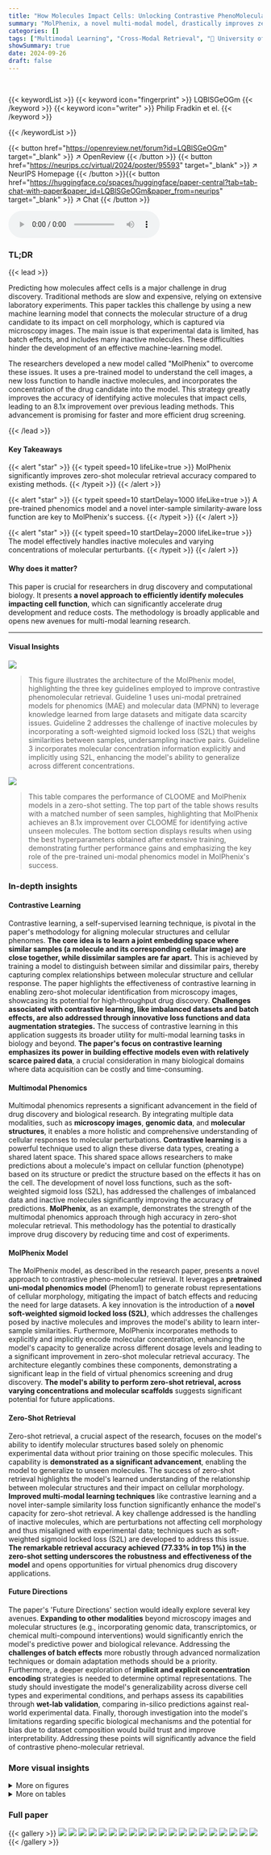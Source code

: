 ```yaml
---
title: "How Molecules Impact Cells: Unlocking Contrastive PhenoMolecular Retrieval"
summary: "MolPhenix, a novel multi-modal model, drastically improves zero-shot molecular retrieval by leveraging a pre-trained phenomics model and a novel similarity-aware loss, achieving an 8.1x improvement ov..."
categories: []
tags: ["Multimodal Learning", "Cross-Modal Retrieval", "🏢 University of Toronto",]
showSummary: true
date: 2024-09-26
draft: false
---
```


<br>

{{< keywordList >}}
{{< keyword icon="fingerprint" >}} LQBlSGeOGm {{< /keyword >}}
{{< keyword icon="writer" >}} Philip Fradkin et el. {{< /keyword >}}
 
{{< /keywordList >}}

{{< button href="https://openreview.net/forum?id=LQBlSGeOGm" target="_blank" >}}
↗ OpenReview
{{< /button >}}
{{< button href="https://neurips.cc/virtual/2024/poster/95593" target="_blank" >}}
↗ NeurIPS Homepage
{{< /button >}}{{< button href="https://huggingface.co/spaces/huggingface/paper-central?tab=tab-chat-with-paper&paper_id=LQBlSGeOGm&paper_from=neurips" target="_blank" >}}
↗ Chat
{{< /button >}}



<audio controls>
    <source src="https://ai-paper-reviewer.com/LQBlSGeOGm/podcast.wav" type="audio/wav">
    Your browser does not support the audio element.
</audio>


### TL;DR


{{< lead >}}

Predicting how molecules affect cells is a major challenge in drug discovery.  Traditional methods are slow and expensive, relying on extensive laboratory experiments.  This paper tackles this challenge by using a new machine learning model that connects the molecular structure of a drug candidate to its impact on cell morphology, which is captured via microscopy images. The main issue is that experimental data is limited, has batch effects, and includes many inactive molecules. These difficulties hinder the development of an effective machine-learning model.

The researchers developed a new model called "MolPhenix" to overcome these issues.  It uses a pre-trained model to understand the cell images, a new loss function to handle inactive molecules, and incorporates the concentration of the drug candidate into the model.  This strategy greatly improves the accuracy of identifying active molecules that impact cells, leading to an 8.1x improvement over previous leading methods.  This advancement is promising for faster and more efficient drug screening.

{{< /lead >}}


#### Key Takeaways

{{< alert "star" >}}
{{< typeit speed=10 lifeLike=true >}} MolPhenix significantly improves zero-shot molecular retrieval accuracy compared to existing methods. {{< /typeit >}}
{{< /alert >}}

{{< alert "star" >}}
{{< typeit speed=10 startDelay=1000 lifeLike=true >}} A pre-trained phenomics model and a novel inter-sample similarity-aware loss function are key to MolPhenix's success. {{< /typeit >}}
{{< /alert >}}

{{< alert "star" >}}
{{< typeit speed=10 startDelay=2000 lifeLike=true >}} The model effectively handles inactive molecules and varying concentrations of molecular perturbants. {{< /typeit >}}
{{< /alert >}}

#### Why does it matter?
This paper is crucial for researchers in drug discovery and computational biology.  It presents **a novel approach to efficiently identify molecules impacting cell function**, which can significantly accelerate drug development and reduce costs. The methodology is broadly applicable and opens new avenues for multi-modal learning research.

------
#### Visual Insights



![](https://ai-paper-reviewer.com/LQBlSGeOGm/figures_1_1.jpg)

> This figure illustrates the architecture of the MolPhenix model, highlighting the three key guidelines employed to improve contrastive phenomolecular retrieval. Guideline 1 uses uni-modal pretrained models for phenomics (MAE) and molecular data (MPNN) to leverage knowledge learned from large datasets and mitigate data scarcity issues. Guideline 2 addresses the challenge of inactive molecules by incorporating a soft-weighted sigmoid locked loss (S2L) that weighs similarities between samples, undersampling inactive pairs. Guideline 3 incorporates molecular concentration information explicitly and implicitly using S2L, enhancing the model's ability to generalize across different concentrations.





![](https://ai-paper-reviewer.com/LQBlSGeOGm/tables_5_1.jpg)

> This table compares the performance of CLOOME and MolPhenix models in a zero-shot setting.  The top part of the table shows results with a matched number of seen samples, highlighting that MolPhenix achieves an 8.1x improvement over CLOOME for identifying active unseen molecules. The bottom section displays results when using the best hyperparameters obtained after extensive training, demonstrating further performance gains and emphasizing the key role of the pre-trained uni-modal phenomics model in MolPhenix's success.





### In-depth insights


#### Contrastive Learning
Contrastive learning, a self-supervised learning technique, is pivotal in the paper's methodology for aligning molecular structures and cellular phenomes.  **The core idea is to learn a joint embedding space where similar samples (a molecule and its corresponding cellular image) are close together, while dissimilar samples are far apart.**  This is achieved by training a model to distinguish between similar and dissimilar pairs, thereby capturing complex relationships between molecular structure and cellular response.  The paper highlights the effectiveness of contrastive learning in enabling zero-shot molecular identification from microscopy images, showcasing its potential for high-throughput drug discovery. **Challenges associated with contrastive learning, like imbalanced datasets and batch effects, are also addressed through innovative loss functions and data augmentation strategies.** The success of contrastive learning in this application suggests its broader utility for multi-modal learning tasks in biology and beyond. **The paper's focus on contrastive learning emphasizes its power in building effective models even with relatively scarce paired data**, a crucial consideration in many biological domains where data acquisition can be costly and time-consuming.

#### Multimodal Phenomics
Multimodal phenomics represents a significant advancement in the field of drug discovery and biological research. By integrating multiple data modalities, such as **microscopy images**, **genomic data**, and **molecular structures**, it enables a more holistic and comprehensive understanding of cellular responses to molecular perturbations.  **Contrastive learning** is a powerful technique used to align these diverse data types, creating a shared latent space. This shared space allows researchers to make predictions about a molecule's impact on cellular function (phenotype) based on its structure or predict the structure based on the effects it has on the cell.  The development of novel loss functions, such as the soft-weighted sigmoid loss (S2L), has addressed the challenges of imbalanced data and inactive molecules significantly improving the accuracy of predictions. **MolPhenix**, as an example, demonstrates the strength of the multimodal phenomics approach through high accuracy in zero-shot molecular retrieval.  This methodology has the potential to drastically improve drug discovery by reducing time and cost of experiments.

#### MolPhenix Model
The MolPhenix model, as described in the research paper, presents a novel approach to contrastive pheno-molecular retrieval.  It leverages a **pretrained uni-modal phenomics model** (Phenom1) to generate robust representations of cellular morphology, mitigating the impact of batch effects and reducing the need for large datasets.  A key innovation is the introduction of a **novel soft-weighted sigmoid locked loss (S2L)**, which addresses the challenges posed by inactive molecules and improves the model's ability to learn inter-sample similarities.  Furthermore, MolPhenix incorporates methods to explicitly and implicitly encode molecular concentration, enhancing the model's capacity to generalize across different dosage levels and leading to a significant improvement in zero-shot molecular retrieval accuracy. The architecture elegantly combines these components, demonstrating a significant leap in the field of virtual phenomics screening and drug discovery.  **The model's ability to perform zero-shot retrieval, across varying concentrations and molecular scaffolds** suggests significant potential for future applications.

#### Zero-Shot Retrieval
Zero-shot retrieval, a crucial aspect of the research, focuses on the model's ability to identify molecular structures based solely on phenomic experimental data without prior training on those specific molecules.  This capability is **demonstrated as a significant advancement**, enabling the model to generalize to unseen molecules. The success of zero-shot retrieval highlights the model's learned understanding of the relationship between molecular structures and their impact on cellular morphology.  **Improved multi-modal learning techniques** like contrastive learning and a novel inter-sample similarity loss function significantly enhance the model's capacity for zero-shot retrieval.  A key challenge addressed is the handling of inactive molecules, which are perturbations not affecting cell morphology and thus misaligned with experimental data; techniques such as soft-weighted sigmoid locked loss (S2L) are developed to address this issue.  **The remarkable retrieval accuracy achieved (77.33% in top 1%) in the zero-shot setting underscores the robustness and effectiveness of the model** and opens opportunities for virtual phenomics drug discovery applications.

#### Future Directions
The paper's 'Future Directions' section would ideally explore several key avenues.  **Expanding to other modalities** beyond microscopy images and molecular structures (e.g., incorporating genomic data, transcriptomics, or chemical multi-compound interventions) would significantly enrich the model's predictive power and biological relevance.  Addressing the **challenges of batch effects** more robustly through advanced normalization techniques or domain adaptation methods should be a priority.  Furthermore, a deeper exploration of **implicit and explicit concentration encoding** strategies is needed to determine optimal representations.  The study should investigate the model's generalizability across diverse cell types and experimental conditions, and perhaps assess its capabilities through **wet-lab validation**, comparing in-silico predictions against real-world experimental data. Finally, thorough investigation into the model's limitations regarding specific biological mechanisms and the potential for bias due to dataset composition would build trust and improve interpretability.  Addressing these points will significantly advance the field of contrastive pheno-molecular retrieval.


### More visual insights

<details>
<summary>More on figures
</summary>


![](https://ai-paper-reviewer.com/LQBlSGeOGm/figures_3_1.jpg)

> This figure illustrates the core challenge addressed in the paper: contrastive phenomolecular retrieval.  Given a microscopy image (xi) showing a cell's morphology after treatment with a molecule, the task is to identify which molecule (from a set of candidates {mk, ck}) caused the observed morphological change. The model learns a joint embedding space for both image and molecular data.  The similarity between the image embedding (zxi) and each molecule embedding (zm) is calculated using a similarity metric (fsim). The correct molecule should ideally rank highly (within the top K%) in terms of similarity.


![](https://ai-paper-reviewer.com/LQBlSGeOGm/figures_4_1.jpg)

> This figure illustrates the contrastive phenomolecular retrieval challenge.  Given a microscopy image (xᵢ) of cells exhibiting a morphological change, the goal is to identify the molecule (mᵢ) and its concentration (cᵢ) that caused the change from a set of possible molecules and concentrations.  The process involves embedding both the image and each molecule-concentration pair into a shared latent space (R<sup>d</sup>).  A similarity metric (f<sub>sim</sub>) is used to compare the image embedding with each molecule-concentration pair embedding and rank the pairs based on similarity.  A successful retrieval occurs if the correct molecule and concentration are ranked within the top K%.


![](https://ai-paper-reviewer.com/LQBlSGeOGm/figures_7_1.jpg)

> This figure compares the performance of three different models on a molecular retrieval task: MolPhenix trained with Phenom1, CLOOME trained with Phenom1, and CLOOME trained with images.  The x-axis shows the number of samples seen during training, plotted on a logarithmic scale to better visualize the progression. The y-axis represents the top 1% retrieval accuracy. Two lines are shown for each model, one for all compounds and one for only active compounds, revealing the performance differences between these two groups. The figure demonstrates that MolPhenix trained with the pre-trained Phenom1 model significantly outperforms the other two models, highlighting the effectiveness of utilizing a pre-trained phenomics encoder.  The gap between the performance on all compounds and active compounds is also notable for each model.


![](https://ai-paper-reviewer.com/LQBlSGeOGm/figures_9_1.jpg)

> This figure shows the ablation study on MolPhenix, examining the effects of different hyperparameters and design choices on the model's performance.  It demonstrates the positive impact of using compact embeddings from pre-trained models, larger numbers of parameters, larger batch sizes, lower cutoff p-values, using pretrained MolGPS fingerprints, and incorporating random batch averaging.


![](https://ai-paper-reviewer.com/LQBlSGeOGm/figures_24_1.jpg)

> This figure shows the cumulative distribution functions (CDFs) of two distance metrics (cosine similarity and arctangent of L2 distance) calculated between Phenom1 embeddings.  Four groups of molecule pairs are compared: those with random molecule selection, those where both molecules are active (low p-value), those where both are inactive (high p-value), and those with one active and one inactive molecule (high-low). The comparison highlights the difference in distribution separability between cosine similarity and the arctangent of L2 distance, particularly for distinguishing between active and inactive molecules. The arctangent of L2 distance shows a better separation between these groups, suggesting that it's a more effective metric for this task.


![](https://ai-paper-reviewer.com/LQBlSGeOGm/figures_27_1.jpg)

> This figure shows the results of dimensionality reduction on the chemical embeddings from the unseen RXRX3 dataset using UMAP.  The points are colored according to their activity (p-values from Phenom1). The top panel shows all embeddings together, while the bottom panels show separate UMAPs for different concentrations.


![](https://ai-paper-reviewer.com/LQBlSGeOGm/figures_28_1.jpg)

> This figure illustrates the core challenge of contrastive phenomolecular retrieval.  A single phenomic image (x₁) is presented along with a set of molecules (mk) and their associated concentrations (ck). The goal is for a model to learn a joint latent space where the image and molecule/concentration pairs are meaningfully related. The model should be able to identify (within the top K%) the correct molecule/concentration pair (mk, ck) that corresponds to the observed effects in image x₁.  This zero-shot retrieval task requires the model to effectively capture cross-modal relationships between phenomic images and molecular representations, highlighting the core challenge of the paper.


![](https://ai-paper-reviewer.com/LQBlSGeOGm/figures_29_1.jpg)

> This figure displays the results of dimensionality reduction using UMAP on chemical embeddings from the unseen RXRX3 dataset. The points are colored by their activity (p-values), showing distinct clusters for different activity levels. The top panel shows the overall distribution, while the bottom panels display the distributions for specific concentrations (0.25µM, 1.0µM, 2.5µM, 10.0µM). This visualization helps to understand how well the model separates active and inactive molecules based on their chemical features and concentration.


![](https://ai-paper-reviewer.com/LQBlSGeOGm/figures_29_2.jpg)

> This figure illustrates the architecture of MolPhenix, a contrastive phenomolecular retrieval model.  The model incorporates three key guidelines to improve performance: 1) using pre-trained uni-modal models for phenomics (MAE) and molecular (MPNN) data; 2) employing a novel soft-weighted sigmoid locked loss (S2L) that addresses the effects of inactive molecules and uses inter-sample similarities; and 3) explicitly encoding molecular concentration.  The figure shows how these components work together to generate molecular and phenomic embeddings that are compared to achieve contrastive learning and accurate retrieval.


![](https://ai-paper-reviewer.com/LQBlSGeOGm/figures_30_1.jpg)

> This figure illustrates the architecture of the MolPhenix model, highlighting three key guidelines for improved performance: using pretrained unimodal models for phenomics and molecular data, incorporating a novel inter-sample similarity-aware loss function (S2L) to handle inactive molecules, and encoding molecular concentration explicitly.  The diagram shows the flow of data through the model, from input phenomics experiments and molecular structures, to the final similarity logits used for retrieval.


![](https://ai-paper-reviewer.com/LQBlSGeOGm/figures_33_1.jpg)

> This figure illustrates the architecture of the MolPhenix model, a contrastive phenomolecular retrieval framework. It highlights three key guidelines to improve retrieval performance: (1) utilizing uni-modal pretrained models for phenomics (MAE) and molecular (MPNN) data; (2) employing a novel soft-weighted sigmoid locked loss (S2L) to address inactive molecules and inter-sample similarities; and (3) encoding molecular concentration explicitly and implicitly within the S2L loss.  The diagram shows the flow of data through the various components of the model, emphasizing the integration of these guidelines.


</details>




<details>
<summary>More on tables
</summary>


![](https://ai-paper-reviewer.com/LQBlSGeOGm/tables_6_1.jpg)
> This table compares the performance of CLOOME and MolPhenix models on the task of zero-shot molecular retrieval. The results are broken down into different categories: active molecules (molecules known to have a biological effect), all molecules, and for unseen images (images of cells treated with molecules not seen during training), unseen images + unseen molecules (zero-shot molecular retrieval), and unseen dataset (zero-shot molecular retrieval on an independent test dataset).  The table shows significant improvements in performance achieved by MolPhenix, particularly when using both pre-trained phenomics and molecular models and the novel S2L loss function. The bottom section shows results with optimal hyperparameters, revealing an 8.1x improvement over the state-of-the-art.  Note that the effectiveness of MolPhenix relies on using a pre-trained uni-modal phenomics model.

![](https://ai-paper-reviewer.com/LQBlSGeOGm/tables_7_1.jpg)
> This table compares the performance of CLOOME and MolPhenix models on several tasks, highlighting the significant improvement achieved by MolPhenix, particularly for active unseen molecules (8.1x better than CLOOME).  The impact of using pre-trained uni-modal models (Phenom1 and MolGPS) is also shown.  The table also presents state-of-the-art (SOTA) results achieved with additional training.

![](https://ai-paper-reviewer.com/LQBlSGeOGm/tables_7_2.jpg)
> This table compares the performance of CLOOME and MolPhenix models on three different datasets.  The top part shows results for the matched number of seen samples, highlighting MolPhenix's 8.1x improvement in top-1% retrieval accuracy over CLOOME for active unseen molecules. The bottom section presents state-of-the-art (SOTA) results achieved with more training steps and optimal hyperparameters, emphasizing MolPhenix's reliance on a pre-trained uni-modal phenomics model for its improved performance.

![](https://ai-paper-reviewer.com/LQBlSGeOGm/tables_8_1.jpg)
> This table presents the top-1% recall accuracy results achieved by different methods on unseen images and unseen molecules, along with the overall performance on unseen datasets. The results highlight the improvement in accuracy obtained by incorporating the proposed MolPhenix guidelines, namely utilizing a pre-trained phenomics model (Phenom1) and averaging embeddings.  The experiment omits explicit concentration encoding.

![](https://ai-paper-reviewer.com/LQBlSGeOGm/tables_23_1.jpg)
> This table compares the performance of CLOOME and MolPhenix models on active and all molecules, with different modalities (images, Phenom1, and MolGPS), showing a significant improvement in MolPhenix's performance, especially for active unseen molecules. It highlights the impact of using pre-trained uni-modal encoders, undersampling inactive molecules, and encoding molecular concentrations.

![](https://ai-paper-reviewer.com/LQBlSGeOGm/tables_23_2.jpg)
> This table compares the performance of CLOOME and MolPhenix models on various tasks, demonstrating MolPhenix's significant improvements, especially regarding active molecule retrieval.  The top section shows results with a matched number of seen samples, highlighting MolPhenix's superior performance. The bottom section shows state-of-the-art results achieved by training with a higher number of steps.  It emphasizes the importance of MolPhenix's key components—S2L loss and embedding averaging—which rely on a pre-trained uni-modal phenomics model.

![](https://ai-paper-reviewer.com/LQBlSGeOGm/tables_30_1.jpg)
> This table compares the performance of CLOOME and MolPhenix models on active and all molecules under various conditions.  It highlights the significant performance gain achieved by MolPhenix (8.1x improvement over CLOOME) when using a pre-trained Phenom1 model and MolGPS embeddings. The table also shows results for both a matched number of seen samples and state-of-the-art (SOTA) results with more training steps, emphasizing the impact of pre-trained models and the proposed MolPhenix techniques.

![](https://ai-paper-reviewer.com/LQBlSGeOGm/tables_31_1.jpg)
> This table presents a comparison of the performance of CLOOME and MolPhenix models on unseen molecules.  The top section shows the results for a matched number of seen samples, highlighting the 8.1x improvement achieved by MolPhenix over CLOOME for active molecules. The bottom section displays the state-of-the-art results obtained by training with a larger number of steps and optimal hyperparameters, demonstrating MolPhenix's consistent superior performance.  The table also notes the reliance of MolPhenix's key components (S2L loss and embedding averaging) on a pre-trained uni-modal phenomics model.

![](https://ai-paper-reviewer.com/LQBlSGeOGm/tables_31_2.jpg)
> This table presents a comparison of the performance of CLOOME and MolPhenix models on unseen data, specifically focusing on the top 1% and top 5% retrieval accuracy for both active and all molecules. The results highlight the significant performance improvement achieved by MolPhenix (8.1x improvement over CLOOME for active molecules) through the utilization of a pre-trained uni-modal phenomics model and other methodological improvements.

![](https://ai-paper-reviewer.com/LQBlSGeOGm/tables_32_1.jpg)
> This table compares the performance of CLOOME and MolPhenix models on different tasks, using various modalities (images, Phenom1, and MolGPS). The top part shows the results for a matched number of seen samples, highlighting the 8.1x improvement of MolPhenix over CLOOME for active unseen molecules. The bottom part shows the state-of-the-art results, obtained by training with more steps and using optimal hyperparameters.  The table emphasizes that MolPhenix's performance gain relies on using a pre-trained uni-modal phenomics model (Phenom1) and incorporating techniques like S2L loss and embedding averaging.

![](https://ai-paper-reviewer.com/LQBlSGeOGm/tables_32_2.jpg)
> This table compares the performance of CLOOME and MolPhenix models on various tasks, using different modalities (images, Phenom1, and MolGPS). The top section shows results with a matched number of seen samples, highlighting the significant improvement of MolPhenix (8.1x) over CLOOME for active, unseen molecules. The bottom section presents state-of-the-art (SOTA) results achieved with more training steps and optimal hyperparameters.  It emphasizes that MolPhenix's key improvements (S2L loss and embedding averaging) rely on using a pre-trained uni-modal phenomics model.

![](https://ai-paper-reviewer.com/LQBlSGeOGm/tables_32_3.jpg)
> This table compares the performance of CLOOME and MolPhenix models on active and all molecules in different scenarios (unseen images, unseen images+molecules, unseen datasets).  The top part shows the results for the matched number of seen samples, highlighting an 8.1x improvement of MolPhenix over CLOOME on active, unseen molecules. The bottom part displays SOTA results using optimized hyperparameters and a higher number of training steps, emphasizing the importance of MolPhenix's components (S2L loss and embedding averaging) and the pretrained phenomics model.

![](https://ai-paper-reviewer.com/LQBlSGeOGm/tables_33_1.jpg)
> This table compares the performance of CLOOME and MolPhenix models on three different unseen datasets, showcasing MolPhenix's significant improvement in zero-shot molecular retrieval. The top section shows results for a matched number of seen samples, highlighting MolPhenix's 8.1x improvement over CLOOME for active unseen molecules. The bottom section presents state-of-the-art results achieved by training with a higher number of steps and optimal hyperparameters, further emphasizing MolPhenix's superior performance.

![](https://ai-paper-reviewer.com/LQBlSGeOGm/tables_34_1.jpg)
> This ablation study investigates the impact of different p-value cutoffs on the retrieval performance of active molecules. The results show that using a p-value cutoff of less than 0.1 improves the retrieval performance of active molecules across different datasets.

![](https://ai-paper-reviewer.com/LQBlSGeOGm/tables_34_2.jpg)
> This table compares the performance of CLOOME and MolPhenix models on different tasks, highlighting the impact of using pre-trained Phenom1 and MolGPS models. The top section shows results for a matched number of seen samples, demonstrating MolPhenix's significant improvement over CLOOME, especially for active unseen molecules.  The bottom section presents state-of-the-art (SOTA) results achieved with more training steps and optimal hyperparameters, further showcasing MolPhenix's superior performance. The table emphasizes the importance of using a pre-trained uni-modal phenomics model and components like S2L and embedding averaging for MolPhenix's success.

![](https://ai-paper-reviewer.com/LQBlSGeOGm/tables_34_3.jpg)
> This table compares the performance of CLOOME and MolPhenix models on active and all molecules using different modalities (images, Phenom1, MolGPS).  It highlights the significant improvement in zero-shot retrieval accuracy achieved by MolPhenix (8.1x improvement over CLOOME for active unseen molecules). It also shows that MolPhenix's performance is highly dependent on the use of a pre-trained phenomics model and the proposed guidelines (uni-modal pretrained models, S2L loss, undersampling of inactive molecules, and encoding concentration).

![](https://ai-paper-reviewer.com/LQBlSGeOGm/tables_34_4.jpg)
> This table compares the performance of different models (CLOOME and MolPhenix) with various configurations (using different modalities like images, Phenom1, and MolGPS). It demonstrates a significant improvement in zero-shot molecular retrieval accuracy achieved by MolPhenix, especially for active unseen molecules, compared to the previous state-of-the-art (CLOOME).  The table highlights the impact of using pre-trained uni-modal models and the novel techniques implemented in MolPhenix (like S2L loss and embedding averaging).  The results are presented for both active and all molecules, and show that MolPhenix's performance is consistent across various scenarios.

![](https://ai-paper-reviewer.com/LQBlSGeOGm/tables_34_5.jpg)
> This table compares the performance of different models (CLOOME and MolPhenix) in a molecular retrieval task, considering different modalities for input (images and fingerprints) and the usage of pre-trained models for phenomic and molecular information. The top section shows results for a matched number of samples, highlighting the 8.1x improvement of MolPhenix over CLOOME for active unseen molecules. The bottom section presents state-of-the-art (SOTA) results achieved with a higher number of training steps and optimal hyperparameters.  The table emphasizes that MolPhenix's superior performance depends on its use of a pre-trained uni-modal phenomics model.

![](https://ai-paper-reviewer.com/LQBlSGeOGm/tables_34_6.jpg)
> This table presents a comparison of the performance of CLOOME and MolPhenix models, with and without pre-trained models (Phenom1 and MolGPS), on various metrics (top-1% and top-5% recall accuracy for active and all molecules on unseen images, unseen images+molecules, and unseen datasets).  The top section shows results with a matched number of seen samples, highlighting the significant improvement achieved by MolPhenix. The bottom section shows the state-of-the-art (SOTA) results obtained by training with more steps using optimal hyperparameters. The table emphasizes the contribution of MolPhenix's key components, like S2L loss and embedding averaging, enabled by the pre-trained uni-modal phenomics model.

</details>




### Full paper

{{< gallery >}}
<img src="https://ai-paper-reviewer.com/LQBlSGeOGm/1.png" class="grid-w50 md:grid-w33 xl:grid-w25" />
<img src="https://ai-paper-reviewer.com/LQBlSGeOGm/2.png" class="grid-w50 md:grid-w33 xl:grid-w25" />
<img src="https://ai-paper-reviewer.com/LQBlSGeOGm/3.png" class="grid-w50 md:grid-w33 xl:grid-w25" />
<img src="https://ai-paper-reviewer.com/LQBlSGeOGm/4.png" class="grid-w50 md:grid-w33 xl:grid-w25" />
<img src="https://ai-paper-reviewer.com/LQBlSGeOGm/5.png" class="grid-w50 md:grid-w33 xl:grid-w25" />
<img src="https://ai-paper-reviewer.com/LQBlSGeOGm/6.png" class="grid-w50 md:grid-w33 xl:grid-w25" />
<img src="https://ai-paper-reviewer.com/LQBlSGeOGm/7.png" class="grid-w50 md:grid-w33 xl:grid-w25" />
<img src="https://ai-paper-reviewer.com/LQBlSGeOGm/8.png" class="grid-w50 md:grid-w33 xl:grid-w25" />
<img src="https://ai-paper-reviewer.com/LQBlSGeOGm/9.png" class="grid-w50 md:grid-w33 xl:grid-w25" />
<img src="https://ai-paper-reviewer.com/LQBlSGeOGm/10.png" class="grid-w50 md:grid-w33 xl:grid-w25" />
<img src="https://ai-paper-reviewer.com/LQBlSGeOGm/11.png" class="grid-w50 md:grid-w33 xl:grid-w25" />
<img src="https://ai-paper-reviewer.com/LQBlSGeOGm/12.png" class="grid-w50 md:grid-w33 xl:grid-w25" />
<img src="https://ai-paper-reviewer.com/LQBlSGeOGm/13.png" class="grid-w50 md:grid-w33 xl:grid-w25" />
<img src="https://ai-paper-reviewer.com/LQBlSGeOGm/14.png" class="grid-w50 md:grid-w33 xl:grid-w25" />
<img src="https://ai-paper-reviewer.com/LQBlSGeOGm/15.png" class="grid-w50 md:grid-w33 xl:grid-w25" />
<img src="https://ai-paper-reviewer.com/LQBlSGeOGm/16.png" class="grid-w50 md:grid-w33 xl:grid-w25" />
<img src="https://ai-paper-reviewer.com/LQBlSGeOGm/17.png" class="grid-w50 md:grid-w33 xl:grid-w25" />
<img src="https://ai-paper-reviewer.com/LQBlSGeOGm/18.png" class="grid-w50 md:grid-w33 xl:grid-w25" />
<img src="https://ai-paper-reviewer.com/LQBlSGeOGm/19.png" class="grid-w50 md:grid-w33 xl:grid-w25" />
<img src="https://ai-paper-reviewer.com/LQBlSGeOGm/20.png" class="grid-w50 md:grid-w33 xl:grid-w25" />
{{< /gallery >}}
